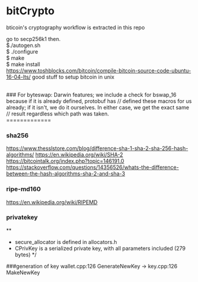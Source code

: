 # bitCrypto
bticoin's cryptography workflow is extracted in this repo

go to secp256k1 then.
<br>
$./autogen.sh<br>
$ ./configure <br>
$ make<br>
$ make install
</br>
https://www.toshblocks.com/bitcoin/compile-bitcoin-source-code-ubuntu-16-04-lts/
good stuff to setup bitcoin in unix

</br>
### For byteswap:
Darwin features; we include a check for bswap_16 because if it is already defined, protobuf has
// defined these macros for us already; if it isn't, we do it ourselves. In either case, we get the exact same
// result regardless which path was taken.
</br>
=============
</br>

### sha256
https://www.thesslstore.com/blog/difference-sha-1-sha-2-sha-256-hash-algorithms/
https://en.wikipedia.org/wiki/SHA-2
https://bitcointalk.org/index.php?topic=146191.0
https://stackoverflow.com/questions/14356526/whats-the-difference-between-the-hash-algorithms-sha-2-and-sha-3

### ripe-md160
https://en.wikipedia.org/wiki/RIPEMD

### privatekey
**
 * secure_allocator is defined in allocators.h
 * CPrivKey is a serialized private key, with all parameters included (279 bytes)
  */

###generation of key
wallet.cpp:126 GenerateNewKey -> key.cpp:126 MakeNewKey
